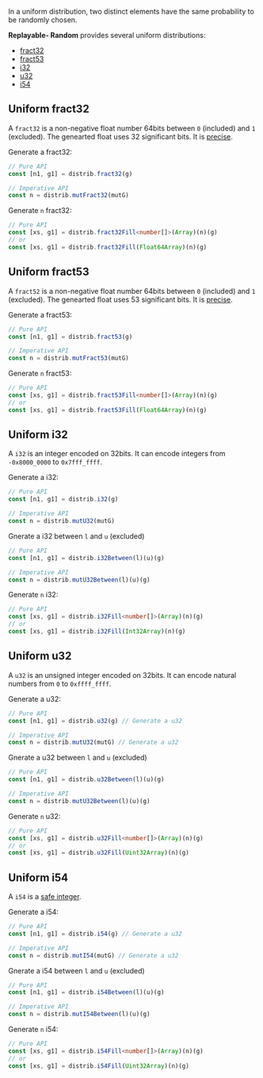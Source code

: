In a uniform distribution, two distinct elements have the same probability to be randomly chosen.

**Replayable- Random** provides several uniform distributions:

-   [fract32](#uniform-fract32)
-   [fract53](#uniform-fract53)
-   [i32](#uniform-i32)
-   [u32](#uniform-u32)
-   [i54](#uniform-i54)

## Uniform fract32

A `fract32` is a non-negative float number 64bits between `0` (included) and `1` (excluded).
The genearted float uses 32 significant bits.
It is [precise][dyadic].

Generate a fract32:

```js
// Pure API
const [n1, g1] = distrib.fract32(g)

// Imperative API
const n = distrib.mutFract32(mutG)
```

Generate `n` fract32:

```ts
// Pure API
const [xs, g1] = distrib.fract32Fill<number[]>(Array)(n)(g)
// or
const [xs, g1] = distrib.fract32Fill(Float64Array)(n)(g)
```

## Uniform fract53

A `fract52` is a non-negative float number 64bits between `0` (included) and `1` (excluded).
The genearted float uses 53 significant bits.
It is [precise][dyadic].

Generate a fract53:

```js
// Pure API
const [n1, g1] = distrib.fract53(g)

// Imperative API
const n = distrib.mutFract53(mutG)
```

Generate `n` fract53:

```ts
// Pure API
const [xs, g1] = distrib.fract53Fill<number[]>(Array)(n)(g)
// or
const [xs, g1] = distrib.fract53Fill(Float64Array)(n)(g)
```

## Uniform i32

A `i32` is an integer encoded on 32bits.
It can encode integers from `-0x8000_0000` to `0x7fff_ffff`.

Generate a i32:

```js
// Pure API
const [n1, g1] = distrib.i32(g)

// Imperative API
const n = distrib.mutU32(mutG)
```

Gnerate a i32 between `l` and `u` (excluded)

```js
// Pure API
const [n1, g1] = distrib.i32Between(l)(u)(g)

// Imperative API
const n = distrib.mutU32Between(l)(u)(g)
```

Generate `n` i32:

```ts
// Pure API
const [xs, g1] = distrib.i32Fill<number[]>(Array)(n)(g)
// or
const [xs, g1] = distrib.i32Fill(Int32Array)(n)(g)
```

## Uniform u32

A `u32` is an unsigned integer encoded on 32bits.
It can encode natural numbers from `0` to `0xffff_ffff`.

Generate a u32:

```js
// Pure API
const [n1, g1] = distrib.u32(g) // Generate a u32

// Imperative API
const n = distrib.mutU32(mutG) // Generate a u32
```

Gnerate a u32 between `l` and `u` (excluded)

```js
// Pure API
const [n1, g1] = distrib.u32Between(l)(u)(g)

// Imperative API
const n = distrib.mutU32Between(l)(u)(g)
```

Generate `n` u32:

```ts
// Pure API
const [xs, g1] = distrib.u32Fill<number[]>(Array)(n)(g)
// or
const [xs, g1] = distrib.u32Fill(Uint32Array)(n)(g)
```

## Uniform i54

A `i54` is a [safe integer][safe-integer].

Generate a i54:

```js
// Pure API
const [n1, g1] = distrib.i54(g) // Generate a u32

// Imperative API
const n = distrib.mutI54(mutG) // Generate a u32
```

Gnerate a i54 between `l` and `u` (excluded)

```js
// Pure API
const [n1, g1] = distrib.i54Between(l)(u)(g)

// Imperative API
const n = distrib.mutI54Between(l)(u)(g)
```

Generate `n` i54:

```ts
// Pure API
const [xs, g1] = distrib.i54Fill<number[]>(Array)(n)(g)
// or
const [xs, g1] = distrib.i54Fill(Uint32Array)(n)(g)
```

[dyadic]: https://en.wikipedia.org/wiki/Dyadic_rational
[safe-integer]: https://developer.mozilla.org/en-US/docs/Web/JavaScript/Reference/Global_Objects/Number/isSafeInteger
